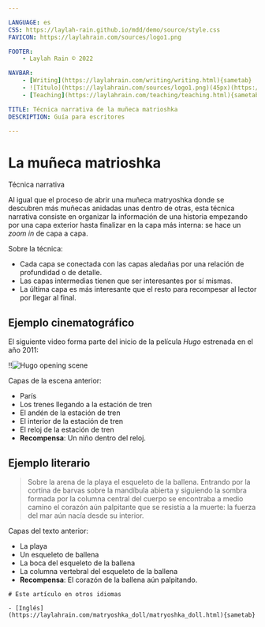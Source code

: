 ```yaml
---

LANGUAGE: es
CSS: https://laylah-rain.github.io/mdd/demo/source/style.css
FAVICON: https://laylahrain.com/sources/logo1.png

FOOTER:
    - Laylah Rain © 2022

NAVBAR:
    - [Writing](https://laylahrain.com/writing/writing.html){sametab}
    - ![Título](https://laylahrain.com/sources/logo1.png)(45px)(https://laylahrain.com){sametab}
    - [Teaching](https://laylahrain.com/teaching/teaching.html){sametab}

TITLE: Técnica narrativa de la muñeca matrioshka
DESCRIPTION: Guía para escritores

---
```



# La muñeca matrioshka
Técnica narrativa

Al igual que el proceso de abrir una muñeca matryoshka donde se descubren más muñecas anidadas unas dentro de otras, esta técnica narrativa consiste en organizar la información de una historia empezando por una capa exterior hasta finalizar en la capa más interna: se hace un *zoom in* de capa a capa. 

Sobre la técnica:

- Cada capa se conectada con las capas aledañas por una relación de profundidad o de detalle. 
- Las capas intermedias tienen que ser interesantes por sí mismas. 
- La última capa es más interesante que el resto para recompesar al lector por llegar al final.


## Ejemplo cinematográfico

El siguiente video forma parte del inicio de la película *Hugo* estrenada en el año 2011:

!!![Hugo opening scene](https://www.youtube.com/embed/4YEZjShCrlw)

Capas de la escena anterior:

- París
- Los trenes llegando a la estación de tren
- El andén de la estación de tren
- El interior de la estación de tren
- El reloj de la estación de tren
- **Recompensa**: Un niño dentro del reloj. 


## Ejemplo literario

> Sobre la arena de la playa el esqueleto de la ballena. Entrando por la cortina de barvas sobre la mandíbula abierta y siguiendo la sombra formada por la columna central del cuerpo se encontraba a medio camino el corazón aún palpitante que se resistía a la muerte: la fuerza del mar aún nacía desde su interior. 


Capas del texto anterior:

- La playa
- Un esqueleto de ballena
- La boca del esqueleto de la ballena
- La columna vertebral del esqueleto de la ballena
- **Recompensa**: El corazón de la ballena aún palpitando.

```note
# Este artículo en otros idiomas

- [Inglés](https://laylahrain.com/matryoshka_doll/matryoshka_doll.html){sametab}
```



